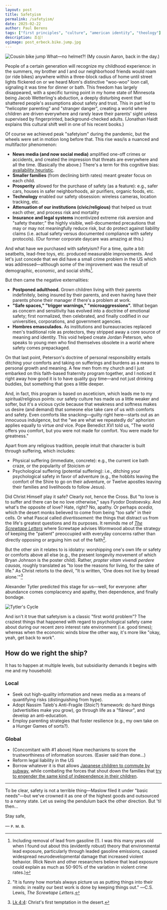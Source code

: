 ```yaml
---
layout: post
title: Safetyism
permalink: /safetyism/
date: 2025-02-22
author: Paul Berens
tags: ["first principles", "culture", "american identity", "theology"]
description: 조심!
ogimage: post_erbeck.bike.jump.jpg
---
```

![Cousin bike jump](/assets/og/post_erbeck.bike.jump.jpg)
<span class="muted small">What—no helmet?! (My cousin Aaron, back in the day.)</span>

People of a certain generation will recognize my childhood experience: in the summers, my brother and I and our neighborhood friends would roam (or ride bikes) anywhere within a three-block radius of home until street lights flickered on or we heard Mom's distinctive "woo-woo" loon call, signaling it was time for dinner or bath. This freedom has largely disappeared, with a specific turning point in my home state of Minnesota being Jacob Wetterling's abduction, a deeply disturbing event that shattered people's assumptions about safety and trust. This in part led to "helicopter parenting" and "stranger danger", creating a world where children are driven everywhere and rarely leave their parents' sight unless supervised by fingerprinted, background-checked adults. (Jonathan Haidt explains this cultural shift well in one of his recent books.)

Of course we achieved peak "safetyism" during the pandemic, but the wheels were set in motion long before that. This rise was/is a nuanced and multifactor phenomenon:
- **News media (and now social media)** amplified one-off crimes or accidents, and created the impression that threats are everywhere and all the time. (Basically the above.) There's a term for this cognitive bias: [availability heuristic](/systems/).
- **Smaller families** (from declining birth rates) meant greater focus on each child.
- **Prosperity** allowed for the purchase of safety (as a feature): e.g., safer cars, houses in safer neighborhoods, air purifiers, organic foods, etc. 
- **Technology** enabled our safety obsession: wireless cameras, location tracking, etc.
- **Attenuation of our institutions (civic/religious)** that helped us trust each other, and process risk and mortality
- **Insurance and legal systems** incentivized extreme risk aversion and "safety theater;" the highly visible, well-documented precautions that may or may not meaningfully reduce risk, but do protect against liability claims (i.e. actual safety versus documented compliance with safety protocols). (Our former corporate daycare was amazing at this.)

And what have we purchased with safetyism? For a time, quite a bit: seatbelts, lead-free toys, etc. produced measurable improvements. And let's just concede that we did have a small crime problem in the US which was addressed—although some of the improvement was the result of demographic, economic, and social shifts[^1].

[^1]: Including removal of lead from gasoline (!). I was this many years old when I found out about this (evidently robust) theory that environmental lead exposure, particularly through leaded gasoline emissions, caused widespread neurodevelopmental damage that increased violent behavior. (Rick Nevin and other researchers believe that lead exposure could explain as much as 50-90% of the variation in violent crime rates.) 

But then came the negative externalities:
- **Postponed adulthood.** Grown children living with their parents indefinitely, being insured by their parents, and even having have their parents phone their manager if there's a problem at work.
- **"Safe spaces," "trigger warnings," "microaggressions".** What began as concern and sensitivity has evolved into a doctrine of emotional safety; first normalized, then celebrated, and finally codified in our universities, corporations, and government agencies.
- **Hombres emasculados.** As institutions and bureaucracies replaced men's traditional role as protectors, they stripped away a core source of meaning and identity. This void helped create Jordan Peterson, who speaks to young men who find themselves obsolete in a world where safety comes prepackaged.

On that last point, Peterson's doctrine of personal responsibility entails ditching your comforts and taking on sufferings and burdens as a means to personal growth and meaning. A few men from my church and I just embarked on this faith-based fraternity program together, and I noticed it right away how good it is to have quality guy time—and not just drinking buddies, but something that goes a little deeper.

And, in fact, this program is based on asceticism, which leads me to my spiritual/religious points: our safety culture has made us a little weaker and softer, but it's a vicious cycle because that weakness and softness makes us desire (and demand) that someone else take care of us with comforts and safety. Even comforts like snacking—guilty right here—starts out as an innocuous indulgence, but the "we are what we repeatedly do" aphorism applies equally to virtue *and* vice. Pope Benedict XVI told us, "The world offers you comfort, but you were not made for comfort. You were made for greatness."

Apart from any religious tradition, people intuit that character is built through suffering, which includes:
- Physical suffering (immediate, concrete): e.g., the current ice bath craze, or the popularity of Stoicism *or*
- Psychological suffering (potential suffering): i.e., ditching your psychological safety in favor of adventure (e.g., the hobbits leaving the comfort of the Shire to go on their adventure, or Twelve apostles leaving their families and livelihoods to follow Jesus).

Did Christ Himself play it safe? Clearly not, hence the Cross. But "to love is to suffer and there can be no love otherwise," says Fyodor Dostoevsky. And what's the opposite of love? Hate, right? No, apathy. Or perhaps *acedia*, which the desert monks believed to come from being "too safe" in their cells. Or what Pascal called *divertissement:* the things that distract us from the life's greatest questions and its purposes. It reminds me of [*The Screwtape Letters*](/books/screwtape/) where Screwtape advises Wormwood about the strategy of keeping the "patient" preoccupied with everyday concerns rather than directly opposing or arguing him out of the faith[^2].

[^2]: "It is funny how mortals always picture us as putting things into their minds: in reality our best work is done by keeping things out." ―C.S. Lewis, *The Screwtape Letters*.

But the other sin it relates to is idolatry: worshipping one's own life or safety or comforts above all else (e.g., the present longevity movement of which Bryan Johnson is the poster child). Rather, *propter vitam vivendi perdere causas,* roughly translated as "to lose the reasons for living, for the sake of life." As Christ retorts to the devil, "It is written, 'One does not live by bread alone.'"[^3]

[^3]: [Lk 4:4](https://bible.usccb.org/bible/luke/4?4): Christ's first temptation in the desert.

Alexander Tytler predicted this stage for us—well, for everyone: after abundance comes complacency and apathy, then dependence, and finally bondage.

![Tytler's Cycle](/assets/og/post_tytler.png)

And isn't it true that safetyism is a classic "first world problem"? The craziest things that happened with regard to psychological safety came about during our recent zero interest rate environment (i.e. good times); whereas when the economic winds blow the other way, it's more like "okay, yeah, get back to work".

## How do we right the ship?

It has to happen at multiple levels, but subsidiarity demands it begins with me and my household:

### Local
- Seek out high-quality information and news media as a means of quantifying risks (distinguishing from hype).
- Adopt Nassim Taleb's Anti-Fragile (Stoic?) framework: do hard things (advertisities make you grow), go through life as a "flâneur", and develop an anti-education.
- Employ parenting strategies that foster resilience (e.g., my own take on a Hunger Games of sorts?).

### Global
- (Concomitant with #1 above) Have mechanisms to score the trustworthiness of information sources. (Easier said than done...)
- Reform legal liability in the US
- Borrow whatever it is that allows [Japanese children to commute by subway](https://www.bloomberg.com/news/articles/2015-09-28/in-japan-small-children-take-the-subway-and-run-errands-alone), while combating the forces that shout down the families that [try to engender the same kind of independence in their children](https://www.washingtonpost.com/posteverything/wp/2015/01/16/i-let-my-9-year-old-ride-the-subway-alone-i-got-labeled-the-worlds-worst-mom/).

* * *

To be clear, safety is not a terrible thing—Maslow filed it under "basic needs"—but we've crowned it as one of the highest goods and outsourced to a nanny state. Let us swing the pendulum back the other direction. But 'til then...

Stay safe,

— ᴘ. ᴍ. ʙ.